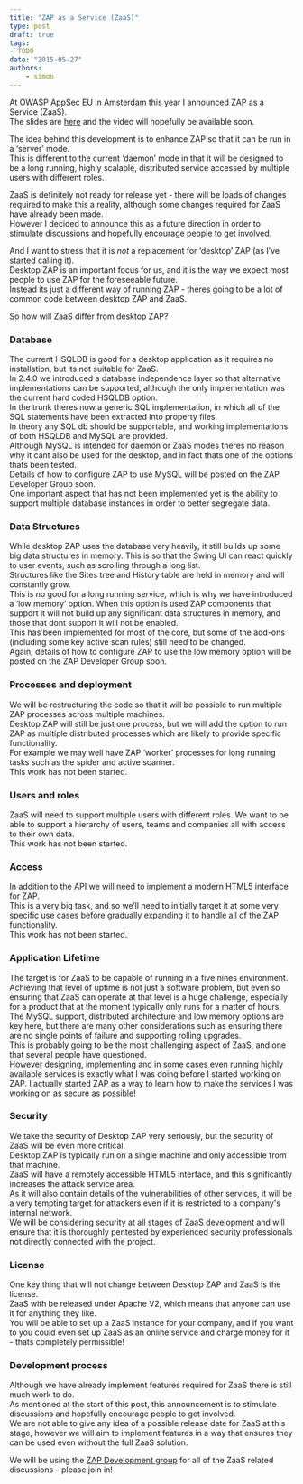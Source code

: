 ```yaml
---
title: "ZAP as a Service (ZaaS)"
type: post
draft: true
tags:
- TODO
date: "2015-05-27"
authors:
    - simon
---
```

At OWASP AppSec EU in Amsterdam this year I announced ZAP as a Service (ZaaS).  
The slides are [here](http://www.slideshare.net/psiinon/owasp-2015-06appseceuzap24) and the video will hopefully be available soon.  
  
The idea behind this development is to enhance ZAP so that it can be run in a ‘server’ mode.  
This is different to the current ‘daemon’ mode in that it will be designed to be a long running, highly scalable, distributed service accessed
by multiple users with different roles.  
  
ZaaS is definitely not ready for release yet - there will be loads of changes required to make this a reality, although some changes required
for ZaaS have already been made.  
However I decided to announce this as a future direction in order to stimulate discussions and hopefully encourage people to get involved.  
  
And I want to stress that it is _not_ a replacement for ‘desktop’ ZAP (as I’ve started calling it).  
Desktop ZAP is an important focus for us, and it is the way we expect most people to use ZAP for the foreseeable future.  
Instead its just a different way of running ZAP - theres going to be a lot of common code between desktop ZAP and ZaaS.  
  
So how will ZaaS differ from desktop ZAP?  
  

###  Database

The current HSQLDB is good for a desktop application as it requires no installation, but its not suitable for ZaaS.  
In 2.4.0 we introduced a database independence layer so that alternative implementations can be supported, although the only implementation was
the current hard coded HSQLDB option.  
In the trunk theres now a generic SQL implementation, in which all of the SQL statements have been extracted into property files.  
In theory any SQL db should be supportable, and working implementations of both HSQLDB and MySQL are provided.  
Although MySQL is intended for daemon or ZaaS modes theres no reason why it cant also be used for the desktop, and in fact thats one of the
options thats been tested.  
Details of how to configure ZAP to use MySQL will be posted on the ZAP Developer Group soon.  
One important aspect that has not been implemented yet is the ability to support multiple database instances in order to better segregate data.  
  

###  Data Structures

While desktop ZAP uses the database very heavily, it still builds up some big data structures in memory. This is so that the Swing UI can react
quickly to user events, such as scrolling through a long list.  
Structures like the Sites tree and History table are held in memory and will constantly grow.  
This is no good for a long running service, which is why we have introduced a ‘low memory’ option. When this option is used ZAP components that
support it will not build up any significant data structures in memory, and those that dont support it will not be enabled.  
This has been implemented for most of the core, but some of the add-ons (including some key active scan rules) still need to be changed.  
Again, details of how to configure ZAP to use the low memory option will be posted on the ZAP Developer Group soon.  
  

###  Processes and deployment

We will be restructuring the code so that it will be possible to run multiple ZAP processes across multiple machines.  
Desktop ZAP will still be just one process, but we will add the option to run ZAP as multiple distributed processes which are likely to provide
specific functionality.  
For example we may well have ZAP ‘worker’ processes for long running tasks such as the spider and active scanner.  
This work has not been started.  
  

###  Users and roles

ZaaS will need to support multiple users with different roles. We want to be able to support a hierarchy of users, teams and companies all with
access to their own data.  
This work has not been started.  
  

###  Access

In addition to the API we will need to implement a modern HTML5 interface for ZAP.  
This is a very big task, and so we’ll need to initially target it at some very specific use cases before gradually expanding it to handle all of
the ZAP functionality.  
This work has not been started.  
  

###  Application Lifetime

The target is for ZaaS to be capable of running in a five nines environment.  
Achieving that level of uptime is not just a software problem, but even so ensuring that ZaaS can operate at that level is a huge challenge,
especially for a product that at the moment typically only runs for a matter of hours.  
The MySQL support, distributed architecture and low memory options are key here, but there are many other considerations such as ensuring there
are no single points of failure and supporting rolling upgrades.  
This is probably going to be the most challenging aspect of ZaaS, and one that several people have questioned.  
However designing, implementing and in some cases even running highly available services is exactly what I was doing before I started working on
ZAP. I actually started ZAP as a way to learn how to make the services I was working on as secure as possible!  
  

###  Security

We take the security of Desktop ZAP very seriously, but the security of ZaaS will be even more critical.  
Desktop ZAP is typically run on a single machine and only accessible from that machine.  
ZaaS will have a remotely accessible HTML5 interface, and this significantly increases the attack service area.  
As it will also contain details of the vulnerabilities of other services, it will be a very tempting target for attackers even if it is
restricted to a company's internal network.  
We will be considering security at all stages of ZaaS development and will ensure that it is thoroughly pentested by experienced security
professionals not directly connected with the project.  
  

###  License

One key thing that will not change between Desktop ZAP and ZaaS is the license.  
ZaaS with be released under Apache V2, which means that anyone can use it for anything they like.  
You will be able to set up a ZaaS instance for your company, and if you want to you could even set up ZaaS as an online service and charge money
for it - thats completely permissible!  
  

###  Development process

Although we have already implement features required for ZaaS there is still much work to do.  
As mentioned at the start of this post, this announcement is to stimulate discussions and hopefully encourage people to get involved.  
We are not able to give any idea of a possible release date for ZaaS at this stage, however we will aim to implement features in a way that
ensures they can be used even without the full ZaaS solution.  
  
We will be using the [ZAP Development group](http://groups.google.com/group/zaproxy-develop) for all of the ZaaS related discussions - please
join in!  
  


